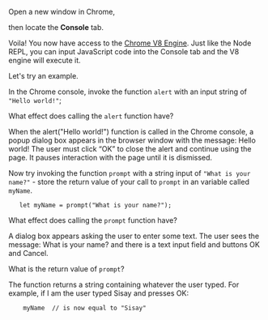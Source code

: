 Open a new window in Chrome,

then locate the **Console** tab.

Voila! You now have access to the [Chrome V8 Engine](https://www.cloudflare.com/en-gb/learning/serverless/glossary/what-is-chrome-v8/).
Just like the Node REPL, you can input JavaScript code into the Console tab and the V8 engine will execute it.

Let's try an example.

In the Chrome console,
invoke the function `alert` with an input string of `"Hello world!"`;

What effect does calling the `alert` function have?

When the alert("Hello world!") function is called in the Chrome console,
a popup dialog box appears in the browser window with the message:
               Hello world!
The user must click “OK” to close the alert and continue using the page.
It pauses interaction with the page until it is dismissed.


Now try invoking the function `prompt` with a string input of `"What is your name?"` - store the return value of your call to `prompt` in an variable called `myName`.

       let myName = prompt("What is your name?");

What effect does calling the `prompt` function have?

A dialog box appears asking the user to enter some text.
The user sees the message:
        What is your name?
and there is a text input field and buttons OK and Cancel.

What is the return value of `prompt`?

The function returns a string containing whatever the user typed.
For example, if I am the user typed Sisay and presses OK:
     
        myName  // is now equal to "Sisay"


